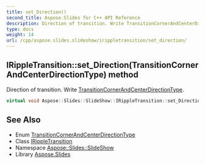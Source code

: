 ```yaml
---
title: set_Direction()
second_title: Aspose.Slides for C++ API Reference
description: Direction of transition. Write TransitionCornerAndCenterDirectionType.
type: docs
weight: 14
url: /cpp/aspose.slides.slideshow/irippletransition/set_direction/
---
```

## IRippleTransition::set_Direction(TransitionCornerAndCenterDirectionType) method


Direction of transition. Write [TransitionCornerAndCenterDirectionType](../../transitioncornerandcenterdirectiontype/).

```cpp
virtual void Aspose::Slides::SlideShow::IRippleTransition::set_Direction(TransitionCornerAndCenterDirectionType value)=0
```

## See Also

* Enum [TransitionCornerAndCenterDirectionType](../transitioncornerandcenterdirectiontype/)
* Class [IRippleTransition](./)
* Namespace [Aspose::Slides::SlideShow](../)
* Library [Aspose.Slides](../../)